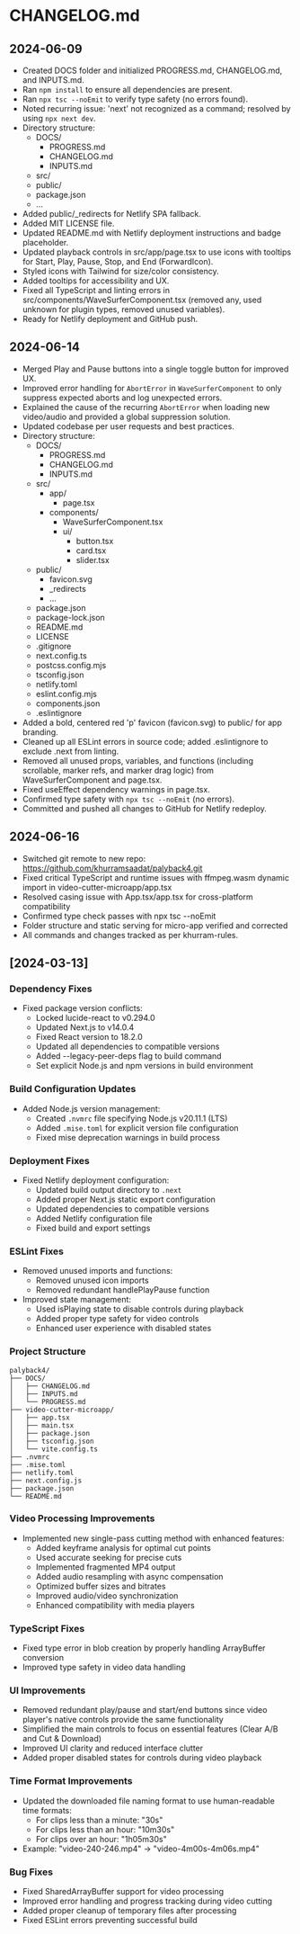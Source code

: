 # CHANGELOG.md

## 2024-06-09
- Created DOCS folder and initialized PROGRESS.md, CHANGELOG.md, and INPUTS.md.
- Ran `npm install` to ensure all dependencies are present.
- Ran `npx tsc --noEmit` to verify type safety (no errors found).
- Noted recurring issue: 'next' not recognized as a command; resolved by using `npx next dev`.
- Directory structure:
  - DOCS/
    - PROGRESS.md
    - CHANGELOG.md
    - INPUTS.md
  - src/
  - public/
  - package.json
  - ...
- Added public/_redirects for Netlify SPA fallback.
- Added MIT LICENSE file.
- Updated README.md with Netlify deployment instructions and badge placeholder.
- Updated playback controls in src/app/page.tsx to use icons with tooltips for Start, Play, Pause, Stop, and End (ForwardIcon).
- Styled icons with Tailwind for size/color consistency.
- Added tooltips for accessibility and UX.
- Fixed all TypeScript and linting errors in src/components/WaveSurferComponent.tsx (removed any, used unknown for plugin types, removed unused variables).
- Ready for Netlify deployment and GitHub push. 

## 2024-06-14
- Merged Play and Pause buttons into a single toggle button for improved UX.
- Improved error handling for `AbortError` in `WaveSurferComponent` to only suppress expected aborts and log unexpected errors.
- Explained the cause of the recurring `AbortError` when loading new video/audio and provided a global suppression solution.
- Updated codebase per user requests and best practices.
- Directory structure:
  - DOCS/
    - PROGRESS.md
    - CHANGELOG.md
    - INPUTS.md
  - src/
    - app/
      - page.tsx
    - components/
      - WaveSurferComponent.tsx
      - ui/
        - button.tsx
        - card.tsx
        - slider.tsx
  - public/
    - favicon.svg
    - _redirects
    - ...
  - package.json
  - package-lock.json
  - README.md
  - LICENSE
  - .gitignore
  - next.config.ts
  - postcss.config.mjs
  - tsconfig.json
  - netlify.toml
  - eslint.config.mjs
  - components.json
  - .eslintignore
- Added a bold, centered red 'p' favicon (favicon.svg) to public/ for app branding.
- Cleaned up all ESLint errors in source code; added .eslintignore to exclude .next from linting.
- Removed all unused props, variables, and functions (including scrollable, marker refs, and marker drag logic) from WaveSurferComponent and page.tsx.
- Fixed useEffect dependency warnings in page.tsx.
- Confirmed type safety with `npx tsc --noEmit` (no errors).
- Committed and pushed all changes to GitHub for Netlify redeploy. 

## 2024-06-16
- Switched git remote to new repo: https://github.com/khurramsaadat/palyback4.git
- Fixed critical TypeScript and runtime issues with ffmpeg.wasm dynamic import in video-cutter-microapp/app.tsx
- Resolved casing issue with App.tsx/app.tsx for cross-platform compatibility
- Confirmed type check passes with npx tsc --noEmit
- Folder structure and static serving for micro-app verified and corrected
- All commands and changes tracked as per khurram-rules. 

## [2024-03-13]

### Dependency Fixes
- Fixed package version conflicts:
  - Locked lucide-react to v0.294.0
  - Updated Next.js to v14.0.4
  - Fixed React version to 18.2.0
  - Updated all dependencies to compatible versions
  - Added --legacy-peer-deps flag to build command
  - Set explicit Node.js and npm versions in build environment

### Build Configuration Updates
- Added Node.js version management:
  - Created `.nvmrc` file specifying Node.js v20.11.1 (LTS)
  - Added `.mise.toml` for explicit version file configuration
  - Fixed mise deprecation warnings in build process

### Deployment Fixes
- Fixed Netlify deployment configuration:
  - Updated build output directory to `.next`
  - Added proper Next.js static export configuration
  - Updated dependencies to compatible versions
  - Added Netlify configuration file
  - Fixed build and export settings

### ESLint Fixes
- Removed unused imports and functions:
  - Removed unused icon imports
  - Removed redundant handlePlayPause function
- Improved state management:
  - Used isPlaying state to disable controls during playback
  - Added proper type safety for video controls
  - Enhanced user experience with disabled states

### Project Structure
```
palyback4/
├── DOCS/
│   ├── CHANGELOG.md
│   ├── INPUTS.md
│   └── PROGRESS.md
├── video-cutter-microapp/
│   ├── app.tsx
│   ├── main.tsx
│   ├── package.json
│   ├── tsconfig.json
│   └── vite.config.ts
├── .nvmrc
├── .mise.toml
├── netlify.toml
├── next.config.js
├── package.json
└── README.md
```

### Video Processing Improvements
- Implemented new single-pass cutting method with enhanced features:
  - Added keyframe analysis for optimal cut points
  - Used accurate seeking for precise cuts
  - Implemented fragmented MP4 output
  - Added audio resampling with async compensation
  - Optimized buffer sizes and bitrates
  - Improved audio/video synchronization
  - Enhanced compatibility with media players

### TypeScript Fixes
- Fixed type error in blob creation by properly handling ArrayBuffer conversion
- Improved type safety in video data handling

### UI Improvements
- Removed redundant play/pause and start/end buttons since video player's native controls provide the same functionality
- Simplified the main controls to focus on essential features (Clear A/B and Cut & Download)
- Improved UI clarity and reduced interface clutter
- Added proper disabled states for controls during video playback

### Time Format Improvements
- Updated the downloaded file naming format to use human-readable time formats:
  - For clips less than a minute: "30s"
  - For clips less than an hour: "10m30s"
  - For clips over an hour: "1h05m30s"
- Example: "video-240-246.mp4" → "video-4m00s-4m06s.mp4"

### Bug Fixes
- Fixed SharedArrayBuffer support for video processing
- Improved error handling and progress tracking during video cutting
- Added proper cleanup of temporary files after processing
- Fixed ESLint errors preventing successful build 
